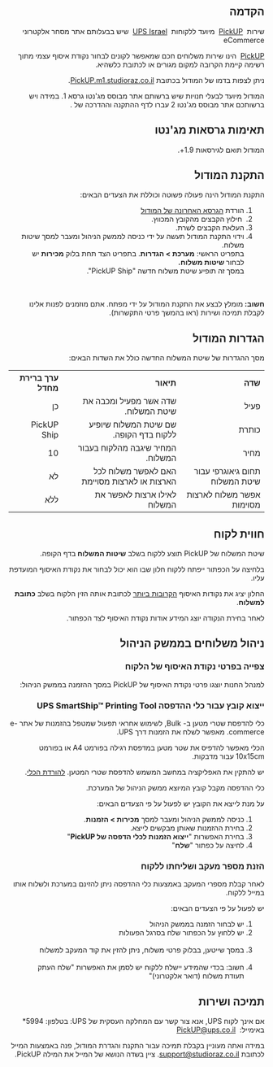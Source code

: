 <div style="direction: rtl;">
  <h2 style="text-align: right;">הקדמה</h2>
  <p style="text-align: right;">
    <span>שירות </span> <a href="https://pick-ups.co.il/">PickUP</a> <span> מיועד ללקוחות </span> <a href="https://www.ups.com/content/il/he/index.jsx">UPS Israel</a> <span> שיש בבעלותם אתר מסחר אלקטרוני </span> <span>eCommerce</span>
  </p>
  <p style="text-align: right;">
    <a href="https://pick-ups.co.il/">PickUP</a> <span> הינו שירות משלוחים חכם שמאפשר לקונים לבחור נקודת איסוף עצמי מתוך רשימה קיימת הקרובה למקום מגורים או לכתובת כלשהיא. </span>
  </p>
  <p style="text-align: right;">
    <span>ניתן לצפות בדמו של המודול בכתובת <a href="http://pickups.m1.studioraz.co.il">PickUP.m1.studioraz.co.il</a>.</span>
  </p>
  <p style="text-align: right;">
    <span>המודול מיועד לבעלי חנויות שיש ברשותם אתר מבוסס מג'נטו גרסא 1. במידה ויש ברשותכם אתר מבוסס מג'נטו 2 עברו לדף ההתקנה וההדרכה של <ac:link>
        <ri:page ri:content-title="PickUP for Magento 2.x"/>
        <ac:plain-text-link-body><![CDATA[מודול PickUP  למג'נטו 2]]></ac:plain-text-link-body>
      </ac:link>.</span>
  </p>
  <h2 style="text-align: right;">תאימות גרסאות מג'נטו</h2>
  <p style="text-align: right;">המודול תואם לגירסאות 1.9+.</p>
  <h2 style="text-align: right;">התקנת המודול</h2>
  <p style="text-align: right;">התקנת המודול הינה פעולה פשוטה וכוללת את הצעדים הבאים:</p>
  <ol>
    <li style="text-align: right;">הורדת <a href="https://github.com/studioraz/magento1-ups-ship/releases/latest">הגרסא האחרונה של המודול</a>
    </li>
    <li style="text-align: right;"> חילוץ הקבצים מהקובץ המכווץ.</li>
    <li style="text-align: right;">העלאת הקבצים לשרת.</li>
    <li style="text-align: right;">וידוי התקנת המודול תעשה על ידי כניסה לממשק הניהול ומעבר למסך שיטות משלוח. <br/>בתפריט הראשי: <strong>מערכת &gt; הגדרות</strong>. בתפריט הצד תחת בלוק <strong>מכירות</strong> יש לבחור<strong> שיטות משלוח. <br/>
      </strong>במסך זה תופיע שיטת משלוח חדשה "<span>PickUP</span> Ship".<br/>
      <ac:image ac:height="250" ac:queryparams="effects=border-simple,blur-border">
        <ri:attachment ri:filename="screenshot-dev.m1ce 2017-02-14 19-06-08.png"/>
      </ac:image>
      <br/>
      <strong> </strong>
    </li>
  </ol>
  <p style="text-align: right;">
    <strong>חשוב: </strong>מומלץ לבצע את התקנת המודול על ידי מפתח. אתם מוזמנים לפנות אלינו לקבלת תמיכה ושירות (ראו בהמשך פרטי התקשרות).</p>
  <h2 style="text-align: right;">הגדרות המודול</h2>
  <p style="text-align: right;">מסך ההגדרות של שיטת המשלוח החדשה כולל את השדות הבאים:</p>
  <table class="wrapped">
    <colgroup>
      <col/>
      <col/>
      <col/>
    </colgroup>
    <tbody>
      <tr>
        <th style="text-align: right;">שדה</th>
        <th style="text-align: right;">תיאור</th>
        <th colspan="1" style="text-align: right;">ערך ברירת מחדל</th>
      </tr>
      <tr>
        <td style="text-align: right;">פעיל</td>
        <td style="text-align: right;">שדה אשר מפעיל ומכבה את שיטת המשלוח.</td>
        <td colspan="1" style="text-align: right;">כן</td>
      </tr>
      <tr>
        <td style="text-align: right;">כותרת</td>
        <td style="text-align: right;">שם שיטת המשלוח שיופיע ללקוח בדף הקופה.</td>
        <td colspan="1" style="text-align: right;">PickUP Ship</td>
      </tr>
      <tr>
        <td colspan="1" style="text-align: right;">מחיר</td>
        <td colspan="1" style="text-align: right;">המחיר שיגבה מהלקוח בעבור המשלוח.</td>
        <td colspan="1" style="text-align: right;">10</td>
      </tr>
      <tr>
        <td colspan="1" style="text-align: right;">
          <span>תחום גיאוגרפי עבור שיטת המשלוח</span>
        </td>
        <td colspan="1" style="text-align: right;">
          <span>האם לאפשר משלוח לכל הארצות או לארצות מסויימת</span>
        </td>
        <td colspan="1" style="text-align: right;">לא</td>
      </tr>
      <tr>
        <td colspan="1" style="text-align: right;">
          <span>אפשר משלוח לארצות מסוימות</span>
        </td>
        <td colspan="1" style="text-align: right;">לאילו ארצות לאפשר את המשלוח</td>
        <td colspan="1" style="text-align: right;">ללא</td>
      </tr>
    </tbody>
  </table>
  <h2 style="text-align: right;">חווית לקוח</h2>
  <p style="text-align: right;">שיטת המשלוח של PickUP תוצע ללקוח בשלב <strong>שיטות המשלוח </strong>בדף הקופה. </p>
  <p style="text-align: right;">
    <ac:image ac:height="250" ac:queryparams="effects=border-simple,blur-border">
      <ri:attachment ri:filename="screenshot-dev.m1ce 2017-02-14 19-08-08.png"/>
    </ac:image>
  </p>
  <p style="text-align: right;">בלחיצה על הכפתור ייפתח ללקוח חלון שבו הוא יכול לבחור את נקודת האיסוף המועדפת עליו.</p>
  <p style="text-align: right;">החלון יציג את נקודות האיסוף <u>הקרובות ביותר</u> לכתובת אותה הזין הלקוח בשלב <strong>כתובת למשלוח</strong>. </p>
  <p style="text-align: right;">לאחר בחירת הנקודה יוצג המידע אודות נקודת האיסוף לצד הכפתור. </p>
  <h2 style="text-align: right;">ניהול משלוחים בממשק הניהול</h2>
  <h3 style="text-align: right;">צפייה בפרטי נקודת האיסוף של הלקוח</h3>
  <p style="text-align: right;">למנהל החנות יוצגו פרטי נקודת האיסוף של PickUP במסך ההזמנה בממשק הניהול:</p>
  <p style="text-align: right;">
    <ac:image ac:queryparams="effects=border-simple,blur-border">
      <ri:attachment ri:filename="screenshot-dev.m1ce 2017-02-14 19-12-29.png"/>
    </ac:image>
  </p>
  <h3 style="text-align: right;">ייצוא קובץ עבור כלי ההדפסה UPS SmartShip™ Printing Tool</h3>
  <p style="text-align: right;">כלי להדפסת שטרי מטען ב- Bulk, לשימוש אחראי תפעול שמטפל בהזמנות של אתר e-commerce. מאפשר לשלח את הזמנות דרך UPS.</p>
  <p style="text-align: right;">הכלי מאפשר להדפיס את שטר מטען במדפסת רגילה בפורמט A4 או בפורמט 10x15cm עבור מדבקות.</p>
  <p style="text-align: right;">יש להתקין את האפליקציה במחשב המשמש להדפסת שטרי המטען. <a href="https://pick-ups.co.il/ShipPrint1.1/publish.htm">להורדת הכלי</a>.</p>
  <p style="text-align: right;">כלי ההדפסה מקבל קובץ המיוצא ממשק הניהול של המערכת.</p>
  <p style="text-align: right;">על מנת לייצא את הקובץ יש לפעול על פי הצעדים הבאים:</p>
  <ol>
    <li style="text-align: right;">כניסה לממשק הניהול ומעבר למסך <strong>מכירות &gt; הזמנות</strong>.</li>
    <li style="text-align: right;">בחירת ההזמנות שאותן מבקשים לייצא. </li>
    <li style="text-align: right;">בחירת האפשרות "<strong>ייצוא הזמנות לכלי הדפסה של PickUP</strong>"</li>
    <li style="text-align: right;">לחיצה על כפתור "<strong>שלח</strong>"</li>
  </ol>
  <p style="text-align: right;">
    <ac:image ac:height="250" ac:queryparams="effects=border-simple,blur-border">
      <ri:attachment ri:filename="screenshot- 2017-02-14 19-14-15.png"/>
    </ac:image>
  </p>
  <h3 style="text-align: right;">הזנת מספר מעקב ושליחתו ללקוח</h3>
  <p style="text-align: right;">לאחר קבלת מספרי המעקב באמצעות כלי ההדפסה ניתן להזינם במערכת ולשלוח אותו במייל ללקוח.</p>
  <p style="text-align: right;">יש לפעול על פי הצעדים הבאים:</p>
  <ol>
    <li style="text-align: right;">יש לבחור הזמנה בממשק הניהול</li>
    <li style="text-align: right;">יש ללחוץ על הכפתור שלח בסרגל הפעולות<br/>
      <ac:image ac:queryparams="effects=border-simple,blur-border">
        <ri:attachment ri:filename="screenshot-dev.m1ce 2017-01-29 13-26-58.png"/>
      </ac:image> </li>
    <li style="text-align: right;">במסך שייטען, בבלוק פרטי משלוח, ניתן להזין את קוד המעקב למשלוח<br/>
      <ac:image>
        <ri:attachment ri:filename="screenshot-dev.m1ce 2017-02-14 19-15-34.png"/>
      </ac:image> </li>
    <li style="text-align: right;">חשוב: בכדי שהמידע יישלח ללקוח יש לסמן את האפשרות "<label class="normal" for="send_email">שלח העתק תעודת משלוח (דואר אלקטרוני)</label>"<br/>
      <ac:image>
        <ri:attachment ri:filename="screenshot-dev.m1ce 2017-01-29 13-32-46.png"/>
      </ac:image>
    </li>
  </ol>
  <h2 style="text-align: right;">תמיכה ושירות</h2>
  <p style="text-align: right;">
    <span>אם אינך לקוח UPS, אנא צור קשר עם המחלקה העסקית של UPS: בטלפון: 5994* באימייל: </span>
    <a href="https://mail.google.com/mail/?view=cm&amp;fs=1&amp;tf=1&amp;to=pickups@ups.co.il">PickUP@ups.co.il</a>
  </p>
  <p style="text-align: right;">במידה ואתה מעוניין בקבלת תמיכה עבור התקנת והגדרת המודול, פנה באמצעות המייל לכתובת <a href="mailto:support@studioraz.co.il">support@studioraz.co.il</a>. ציין בשדה הנושא של המייל את המילה PickUP.</p>
  <p style="text-align: right;">
    <br/>
  </p>
  <p>
    <br/>
  </p>
  <p>
    <br/>
  </p>
</div>
